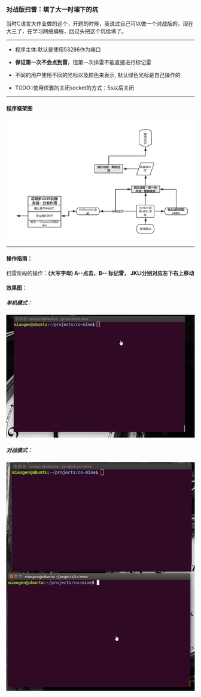 ### 对战版扫雷：填了大一时埋下的坑

当时C语言大作业做的这个，开题的时候，我说过自己可以做一个对战版的，现在大三了，在学习网络编程，回过头把这个坑给填了。

***
- 程序主体:默认是使用53286作为端口

- **保证第一次不会点到雷**，但第一次排雷不能直接进行标记雷

- 不同的用户使用不同的光标以及颜色来表示, 默认绿色光标是自己操作的

- TODO::使用优雅的关闭socket的方式：5s以后关闭

***
####  程序框架图
![程序框架](https://github.com/miaogen123/co-mine/raw/master/程序框架.png)
***
#### 操作指南：

扫雷阶段的操作：**(大写字母)  A--点击，B-- 标记雷， JKLI分别对应左下右上移动**

#### 效果图：

##### 单机模式：
![单机模式](https://github.com/miaogen123/co-mine/raw/master/单机模式.gif)
##### 对战模式：
![对战模式](https://github.com/miaogen123/co-mine/raw/master/对战模式.gif)

